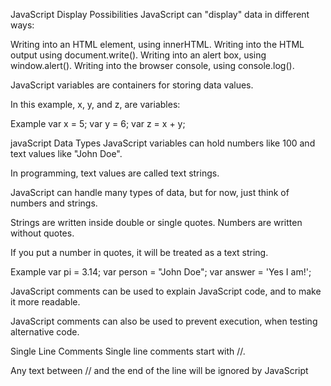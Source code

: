 JavaScript Display Possibilities
JavaScript can "display" data in different ways:

Writing into an HTML element, using innerHTML.
Writing into the HTML output using document.write().
Writing into an alert box, using window.alert().
Writing into the browser console, using console.log().





JavaScript variables are containers for storing data values.

In this example, x, y, and z, are variables:

Example
var x = 5;
var y = 6;
var z = x + y;


javaScript Data Types
JavaScript variables can hold numbers like 100 and text values like "John Doe".

In programming, text values are called text strings.

JavaScript can handle many types of data, but for now, just think of numbers and strings.

Strings are written inside double or single quotes. Numbers are written without quotes.

If you put a number in quotes, it will be treated as a text string.

Example
var pi = 3.14;
var person = "John Doe";
var answer = 'Yes I am!';

JavaScript comments can be used to explain JavaScript code, and to make it more readable.

JavaScript comments can also be used to prevent execution, when testing alternative code.

Single Line Comments
Single line comments start with //.

Any text between // and the end of the line will be ignored by JavaScript 





